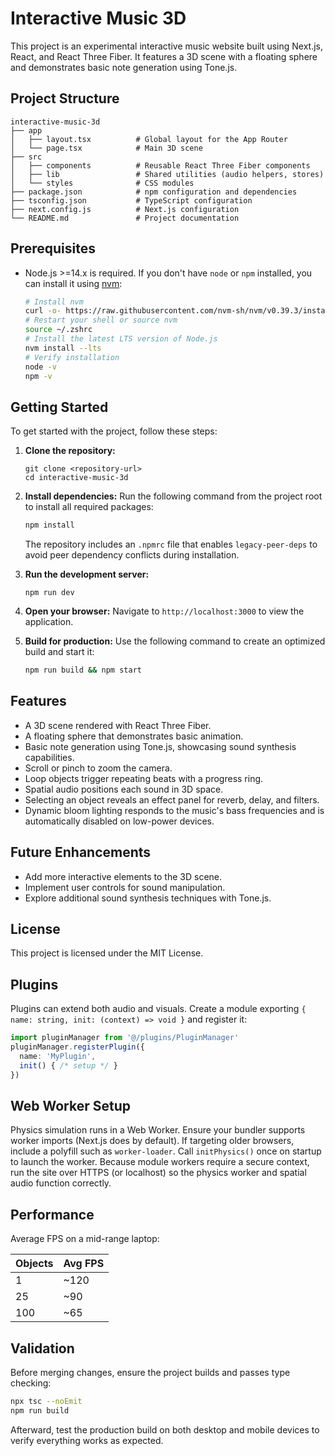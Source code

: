 # Interactive Music 3D

This project is an experimental interactive music website built using Next.js, React, and React Three Fiber. It features a 3D scene with a floating sphere and demonstrates basic note generation using Tone.js.

## Project Structure

```
interactive-music-3d
├── app
│   ├── layout.tsx          # Global layout for the App Router
│   └── page.tsx            # Main 3D scene
├── src
│   ├── components          # Reusable React Three Fiber components
│   ├── lib                 # Shared utilities (audio helpers, stores)
│   └── styles              # CSS modules
├── package.json            # npm configuration and dependencies
├── tsconfig.json           # TypeScript configuration
├── next.config.js          # Next.js configuration
└── README.md               # Project documentation
```

## Prerequisites

- Node.js >=14.x is required. If you don't have `node` or `npm` installed, you can install it using [nvm](https://github.com/nvm-sh/nvm):

  ```zsh
  # Install nvm
  curl -o- https://raw.githubusercontent.com/nvm-sh/nvm/v0.39.3/install.sh | zsh
  # Restart your shell or source nvm
  source ~/.zshrc
  # Install the latest LTS version of Node.js
  nvm install --lts
  # Verify installation
  node -v
  npm -v
  ```

## Getting Started

To get started with the project, follow these steps:

1. **Clone the repository:**
   ```
   git clone <repository-url>
   cd interactive-music-3d
   ```

2. **Install dependencies:**
   Run the following command from the project root to install all required packages:
   ```bash
   npm install
   ```
   The repository includes an `.npmrc` file that enables `legacy-peer-deps` to
   avoid peer dependency conflicts during installation.

3. **Run the development server:**
   ```
   npm run dev
   ```

4. **Open your browser:**
   Navigate to `http://localhost:3000` to view the application.

5. **Build for production:**
   Use the following command to create an optimized build and start it:
   ```bash
   npm run build && npm start
   ```

## Features

- A 3D scene rendered with React Three Fiber.
- A floating sphere that demonstrates basic animation.
- Basic note generation using Tone.js, showcasing sound synthesis capabilities.
- Scroll or pinch to zoom the camera.
- Loop objects trigger repeating beats with a progress ring.
- Spatial audio positions each sound in 3D space.
- Selecting an object reveals an effect panel for reverb, delay, and filters.
- Dynamic bloom lighting responds to the music's bass frequencies and is
  automatically disabled on low-power devices.

## Future Enhancements

- Add more interactive elements to the 3D scene.
- Implement user controls for sound manipulation.
- Explore additional sound synthesis techniques with Tone.js.

## License

This project is licensed under the MIT License.


## Plugins

Plugins can extend both audio and visuals. Create a module exporting
`{ name: string, init: (context) => void }` and register it:

```ts
import pluginManager from '@/plugins/PluginManager'
pluginManager.registerPlugin({
  name: 'MyPlugin',
  init() { /* setup */ }
})
```

## Web Worker Setup

Physics simulation runs in a Web Worker. Ensure your bundler supports
worker imports (Next.js does by default). If targeting older browsers,
include a polyfill such as `worker-loader`.
Call `initPhysics()` once on startup to launch the worker. Because module
workers require a secure context, run the site over HTTPS (or localhost)
so the physics worker and spatial audio function correctly.

## Performance

Average FPS on a mid-range laptop:

| Objects | Avg FPS |
|---------|--------|
| 1       | ~120   |
| 25      | ~90    |
| 100     | ~65    |

## Validation

Before merging changes, ensure the project builds and passes type checking:

```bash
npx tsc --noEmit
npm run build
```

Afterward, test the production build on both desktop and mobile devices to verify everything works as expected.

